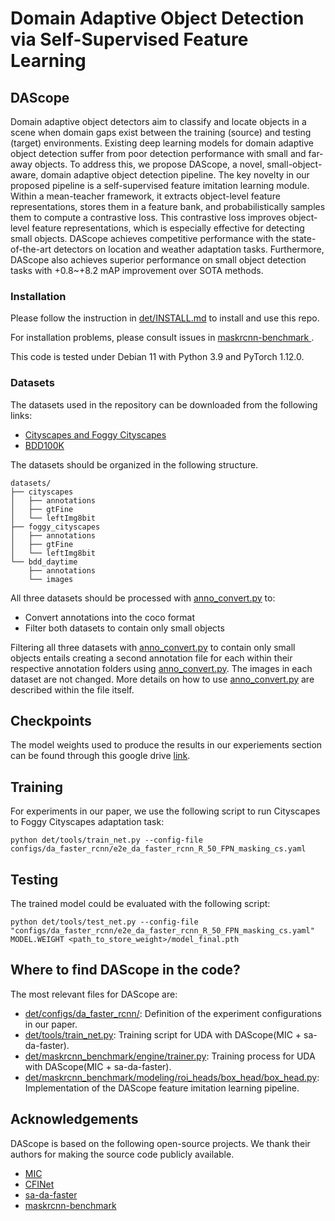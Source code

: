 # Domain Adaptive Object Detection via Self-Supervised Feature Learning

## DAScope

Domain adaptive object detectors aim to classify and locate objects in a scene when domain gaps exist between the training (source) and testing (target) environments. 
Existing deep learning models for domain adaptive object detection suffer from poor detection performance with small and far-away objects. 
To address this, we propose DAScope, a novel, small-object-aware, domain adaptive object detection pipeline. 
The key novelty in our proposed pipeline is a self-supervised feature imitation learning module. 
Within a mean-teacher framework, it extracts object-level feature representations, stores them in a feature bank, and probabilistically samples them to compute a contrastive loss. 
This contrastive loss improves object-level feature representations, which is especially effective for detecting small objects. 
DAScope achieves competitive performance with the state-of-the-art detectors on location and weather adaptation tasks. 
Furthermore, DAScope also achieves superior performance on small object detection tasks with +0.8~+8.2 mAP improvement over SOTA methods. 

### Installation

Please follow the instruction in [det/INSTALL.md](det/INSTALL.md) to install and use this repo.

For installation problems, please consult issues in [ maskrcnn-benchmark
](https://github.com/facebookresearch/maskrcnn-benchmark).

This code is tested under Debian 11 with Python 3.9 and PyTorch 1.12.0.

### Datasets

The datasets used in the repository can be downloaded from the following links:

* [Cityscapes and Foggy Cityscapes](https://www.cityscapes-dataset.com/)
* [BDD100K](https://bdd-data.berkeley.edu/)

The datasets should be organized in the following structure.
```
datasets/
├── cityscapes
│   ├── annotations
│   ├── gtFine
│   └── leftImg8bit
├── foggy_cityscapes
│   ├── annotations
│   ├── gtFine
│   └── leftImg8bit
└── bdd_daytime
    ├── annotations
    └── images
```

All three datasets should be processed with [anno_convert.py](anno_convert.py) to:
* Convert annotations into the coco format
* Filter both datasets to contain only small objects

Filtering all three datasets with [anno_convert.py](anno_convert.py) to contain only small objects entails creating a second annotation file for each within their respective annotation folders using [anno_convert.py](anno_convert.py). The images in each dataset are not changed. More details on how to use [anno_convert.py](anno_convert.py) are described within the file itself. 

## Checkpoints

The model weights used to produce the results in our experiements section can be found through this google drive [link](https://drive.google.com/drive/u/3/folders/190p6_ZunhC1oIf8zdQ2G1h1ROEUMaPbr).

## Training

For experiments in our paper, we use the following script to run Cityscapes to Foggy Cityscapes adaptation task:

```shell
python det/tools/train_net.py --config-file configs/da_faster_rcnn/e2e_da_faster_rcnn_R_50_FPN_masking_cs.yaml
```

## Testing

The trained model could be evaluated with the following script:
```shell
python det/tools/test_net.py --config-file "configs/da_faster_rcnn/e2e_da_faster_rcnn_R_50_FPN_masking_cs.yaml" MODEL.WEIGHT <path_to_store_weight>/model_final.pth
```

## Where to find DAScope in the code?

The most relevant files for DAScope are:

* [det/configs/da_faster_rcnn/](det/configs/da_faster_rcnn/):
  Definition of the experiment configurations in our paper.
* [det/tools/train_net.py](det/tools/train_net.py):
  Training script for UDA with DAScope(MIC + sa-da-faster).
* [det/maskrcnn_benchmark/engine/trainer.py](det/maskrcnn_benchmark/engine/trainer.py):
  Training process for UDA with DAScope(MIC + sa-da-faster).
* [det/maskrcnn_benchmark/modeling/roi_heads/box_head/box_head.py](det/maskrcnn_benchmark/modeling/roi_heads/box_head/box_head.py):
  Implementation of the DAScope feature imitation learning pipeline.

## Acknowledgements

DAScope is based on the following open-source projects. 
We thank their authors for making the source code publicly available.

* [MIC](https://github.com/lhoyer/MIC)
* [CFINet](https://github.com/shaunyuan22/cfinet)
* [sa-da-faster](https://github.com/yuhuayc/sa-da-faster)
* [maskrcnn-benchmark](https://github.com/facebookresearch/maskrcnn-benchmark)
